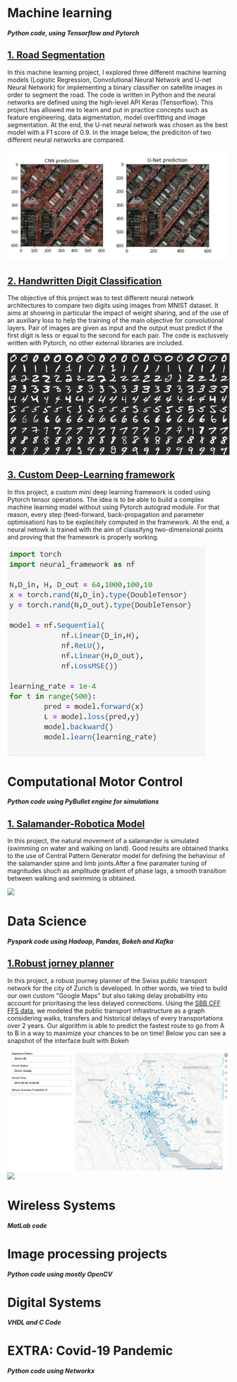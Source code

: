 # Machine learning 
#### *Python code, using Tensorflow and Pytorch*


## [1. Road Segmentation](https://github.com/emdezla/projetRoadSegmentation)

In this machine learning project, I explored three different machine learning models (Logistic Regression, Convolutional Neural Network and U-net Neural Network) for implementing a binary classifier on satellite images in order to segment the road. The code is written in Python and the neural networks are defined using the high-level API Keras (Tensorflow). This project has allowed me to learn and put in practice concepts such as feature engineering, data aigmentation, model overfitting and image segmentation. At the end, the U-net neural network was chosen as the best model with a F1 score of 0.9. In the image below, the prediciton of two different neural networks are compared. 

![](/images/road_segmentation.PNG)


## [2. Handwritten Digit Classification](https://github.com/emdezla/DeepLearning/tree/master/ConvolutionalNNs)

The objective of this project was to test different neural network architectures to compare two digits using images from MNIST dataset. It aims at showing in particular the impact of weight sharing, and of the use of an auxiliary loss to help the training of the main objective for convolutional layers. Pair of images are given as input and the output must predict if the first digit is less or equal to the second for each pair. The code is exclusvely written with Pytorch, no other external libraries are included. 

![](/images/digit_classification.png)


## [3. Custom Deep-Learning framework](https://github.com/emdezla/DeepLearning/tree/master/NeuralFramework)

In this project, a custom mini deep learning framework is coded using Pytorch tensor operations. The idea is to be able to build a complex machine learning model without using Pytorch autograd module. For that reason, every step (feed-forward, back-propagation and parameter optimisation) has to be explecitely computed in the framework. At the end, a neural netowk is trained with the aim of classifyng two-dimensional points and proving that the framework is properly working.

![](/images/neural_framework.PNG)

# Computational Motor Control
#### *Python code using PyBullet engine for simulations*

## [1. Salamander-Robotica Model](https://github.com/emdezla/SalamanderModel)
In this project, the natural movement of a salamander is simulated (swimming on water and walking on land). Good results are obtained thanks to the use of Central Pattern Generator model for defining the behaviour of the salamander spine and limb joints.After a fine paramater tuning of magnitudes shuch as amplitude gradient of phase lags, a smooth transition between walking and swimming is obtained.

![](/images/simulation_final.gif)

# Data Science
#### *Pyspark code using Hadoop, Pandas, Bokeh and Kafka*

## [1.Robust jorney planner](https://github.com/emdezla/journey_planner)

In this project, a robust journey planner of the Swiss public transport network for the city of Zurich is developed. In other words, we tried to build our own custom "Google Maps" but also taking delay probability into account for prioritasing the less delayed connections. Using the [SBB CFF FFS data](https://opentransportdata.swiss/en/), we modeled the public transport infrastructure as a graph considering walks, transfers and historical delays of every transportations over 2 years. Our algorithm is able to predict the fastest route to go from A to B in a way to maximize your chances to be on time! Below you can see a snapshot of the interface built with Bokeh

![](images/journey_planner.png)
![](images/journey_visualisation.png)


# Wireless Systems
#### *MatLab code*

# Image processing projects
#### *Python code using mostly OpenCV*

# Digital Systems
#### *VHDL and C Code*

# EXTRA: Covid-19 Pandemic
#### *Python code using Networkx*





